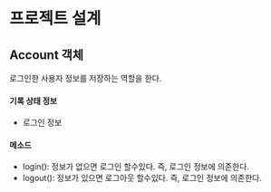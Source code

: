 # 프로젝트 설계

## Account 객체
로그인한 사용자 정보를 저장하는 역할을 한다.

#### 기록 상태 정보
  
  - 로그인 정보

#### 메소드
  
  - login(): 정보가 없으면 로그인 할수있다. 즉, 로그인 정보에 의존한다.  
  - logout(): 정보가 있으면 로그아웃 할수있다. 즉, 로그인 정보에 의존한다.